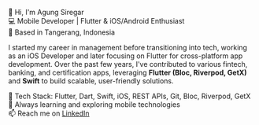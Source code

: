 👋 Hi, I'm Agung Siregar  
💻 Mobile Developer | Flutter & iOS/Android Enthusiast  
📍 Based in Tangerang, Indonesia  

I started my career in management before transitioning into tech, working as an iOS Developer and later focusing on Flutter for cross-platform app development. Over the past few years, I've contributed to various fintech, banking, and certification apps, leveraging **Flutter (Bloc, Riverpod, GetX)** and **Swift** to build scalable, user-friendly solutions.  

🔧 Tech Stack: Flutter, Dart, Swift, iOS, REST APIs, Git, Bloc, Riverpod, GetX  
🌱 Always learning and exploring mobile technologies  
📫 Reach me on [LinkedIn](https://www.linkedin.com/in/agung-siregar-504262224/) 
